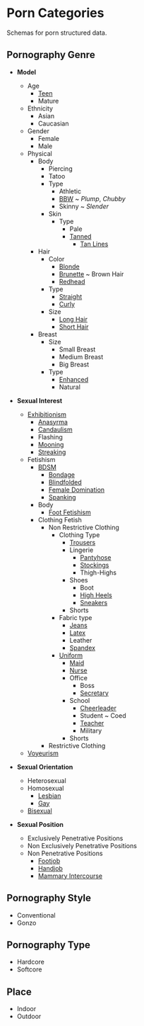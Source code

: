 # Porn Categories

Schemas for porn structured data.

##  Pornography Genre

* **Model** 
  * Age 
    * [Teen](https://simple.wikipedia.org/wiki/Teenager) 
    * Mature
  * Ethnicity
    * Asian 
    * Caucasian 
  * Gender 
    * Female 
    * Male 
  * Physical
    * Body 
      * Piercing 
      * Tatoo 
      * Type 
        * Athletic 
        * [BBW](https://fr.wikipedia.org/wiki/BBW) ~ *Plump*, *Chubby*
        * Skinny ~ *Slender*
      * Skin 
        * Type 
          * Pale 
          * [Tanned](https://en.wikipedia.org/wiki/Sun_tanning)
            * [Tan Lines](https://en.wikipedia.org/wiki/Tan_line)
    * Hair 
      * Color 
        * [Blonde](https://en.wikipedia.org/wiki/Blond) 
        * [Brunette](https://en.wikipedia.org/wiki/Brown_hair) ~ Brown Hair
        * [Redhead](https://en.wikipedia.org/wiki/Red_hair) 
      * Type
        * [Straight](https://en.wikipedia.org/wiki/Hair#Straight_hair) 
        * [Curly](https://en.wikipedia.org/wiki/Hair#Curly_hair) 
      * Size
        * [Long Hair](https://en.wikipedia.org/wiki/Long_hair) 
        * [Short Hair](https://en.wikipedia.org/wiki/Short_hair) 
    * Breast 
      * Size
        * Small Breast
        * Medium Breast
        * Big Breast
      * Type
        * [Enhanced](https://en.wikipedia.org/wiki/Breast_enlargement)
        * Natural

* **Sexual Interest**
  * [Exhibitionism](https://en.wikipedia.org/wiki/Exhibitionism)
    * [Anasyrma](https://en.wikipedia.org/wiki/Anasyrma)
    * [Candaulism](https://en.wikipedia.org/wiki/Candaulism)
    * Flashing 
    * [Mooning](https://en.wikipedia.org/wiki/Mooning)
    * [Streaking](https://en.wikipedia.org/wiki/Streaking)
  * Fetishism
    * [BDSM](https://en.wikipedia.org/wiki/BDSM)
      * [Bondage](https://en.wikipedia.org/wiki/Bondage)
      * [Blindfolded](https://en.wikipedia.org/wiki/Blindfold)
      * [Female Domination](https://en.wikipedia.org/wiki/BDSM) 
      * [Spanking](https://en.wikipedia.org/wiki/Spanking)
    * Body
      * [Foot Fetishism](https://en.wikipedia.org/wiki/Podophilia)
    * Clothing Fetish 
      * Non Restrictive Clothing
        * Clothing Type
          * [Trousers](https://en.wikipedia.org/wiki/Trousers)
          * Lingerie
            * [Pantyhose](https://en.wikipedia.org/wiki/Pantyhose)
            * [Stockings](https://en.wikipedia.org/wiki/Stockings)
            * Thigh-Highs
          * Shoes
            * Boot
            * [High Heels](https://en.wikipedia.org/wiki/High-heeled_footwear)
            * [Sneakers](https://en.wikipedia.org/wiki/Sneakers_(footwear))
          * Shorts
        * Fabric type
          * [Jeans](https://en.wikipedia.org/wiki/Jeans) 
          * [Latex](https://en.wikipedia.org/wiki/Latex_and_PVC_fetishism)
          * Leather
          * [Spandex](https://en.wikipedia.org/wiki/Spandex)
        * [Uniform](https://en.wikipedia.org/wiki/Uniform_fetishism)
          * [Maid](https://en.wikipedia.org/wiki/Maid)
          * [Nurse](https://en.wikipedia.org/wiki/Nursing)
          * Office
            * Boss
            * [Secretary](https://en.wikipedia.org/wiki/Secretary)
          * School
            * [Cheerleader](https://en.wikipedia.org/wiki/Cheerleading)
            * Student ~ Coed
            * [Teacher](https://en.wikipedia.org/wiki/Teacher)
            * Military
          * Shorts
      * Restrictive Clothing
  * [Voyeurism](https://en.wikipedia.org/wiki/Voyeurism)
* **Sexual Orientation**
  * Heterosexual 
  * Homosexual
    * [Lesbian](https://en.wikipedia.org/wiki/Lesbian) 
    * [Gay](https://en.wikipedia.org/wiki/Gay) 
  * [Bisexual](https://en.wikipedia.org/wiki/Bisexuality) 
* **Sexual Position**
  * Exclusively Penetrative Positions 
  * Non Exclusively Penetrative Positions
  * Non Penetrative Positions
    * [Footjob](https://en.wikipedia.org/wiki/Footjob) 
    * [Handjob](https://en.wikipedia.org/wiki/Handjob) 
    * [Mammary Intercourse](https://en.wikipedia.org/wiki/Mammary_intercourse) 

## Pornography Style
  * Conventional 
  * Gonzo
  
## Pornography Type
  * Hardcore
  * Softcore
  
## Place
  * Indoor
  * Outdoor
